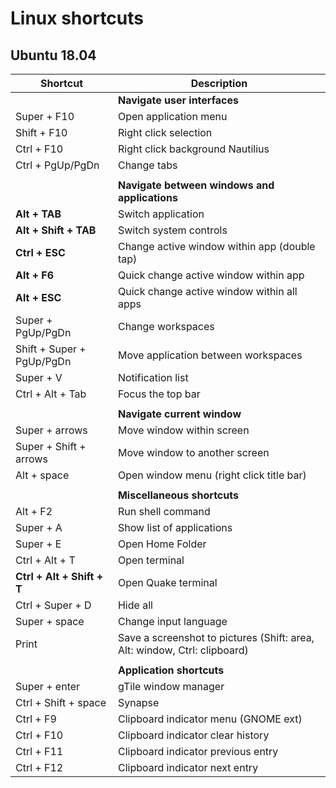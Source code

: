 # Linux shortcuts

## Ubuntu 18.04

|Shortcut|Description|
|---|---|
|  | **Navigate user interfaces**
| Super + F10 | Open application menu
| Shift + F10 | Right click selection
| Ctrl + F10 | Right click background Nautilius 
| Ctrl + PgUp/PgDn | Change tabs 
|  | 
|  | **Navigate between windows and applications**
| **Alt + TAB** | Switch application
| **Alt + Shift + TAB** | Switch system controls
| **Ctrl + ESC** | Change active window within app (double tap)
| **Alt + F6** | Quick change active window within app
| **Alt + ESC**| Quick change active window within all apps
| Super + PgUp/PgDn | Change workspaces
| Shift + Super + PgUp/PgDn | Move application between workspaces
| Super + V | Notification list  
| Ctrl + Alt + Tab | Focus the top bar  
|  | 
|  |  **Navigate current window**
| Super + arrows | Move window within screen
| Super + Shift + arrows | Move window to another screen
| Alt + space | Open window menu (right click title bar) 
|  | 
|  |  **Miscellaneous shortcuts**
| Alt + F2 | Run shell command 
| Super + A | Show list of applications  
| Super + E | Open Home Folder
| Ctrl + Alt + T | Open terminal 
| **Ctrl + Alt + Shift + T** | Open Quake terminal 
| Ctrl + Super + D | Hide all 
| Super + space | Change input language 
| Print | Save a screenshot to pictures (Shift: area, Alt: window, Ctrl: clipboard)
|  | 
|  | **Application shortcuts**
| Super + enter | gTile window manager 
| Ctrl + Shift + space | Synapse 
| Ctrl + F9 | Clipboard indicator menu (GNOME ext)
| Ctrl + F10 | Clipboard indicator clear history
| Ctrl + F11 | Clipboard indicator previous entry
| Ctrl + F12 | Clipboard indicator next entry
 